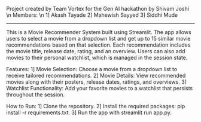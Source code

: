Project created by Team Vortex for the Gen AI hackathon by Shivam Joshi \n
Members: \n
1] Akash Tayade
2] Mahewish Sayyed
3] Siddhi Mude

-------------------------------------------------------------------------------

This is a Movie Recommender System built using Streamlit. The app allows users to select a movie from a dropdown list and get up to 15 similar movie recommendations based on that selection. Each recommendation includes the movie title, release date, rating, and an overview. Users can also add movies to their personal watchlist, which is managed in the session state.

Features:
1] Movie Selection: Choose a movie from a dropdown list to receive tailored recommendations.
2] Movie Details: View recommended movies along with their posters, release dates, ratings, and overviews.
3] Watchlist Functionality: Add your favorite movies to a watchlist that persists throughout the session.

How to Run:
1] Clone the repository.
2] Install the required packages: pip install -r requirements.txt.
3] Run the app with streamlit run app.py.
